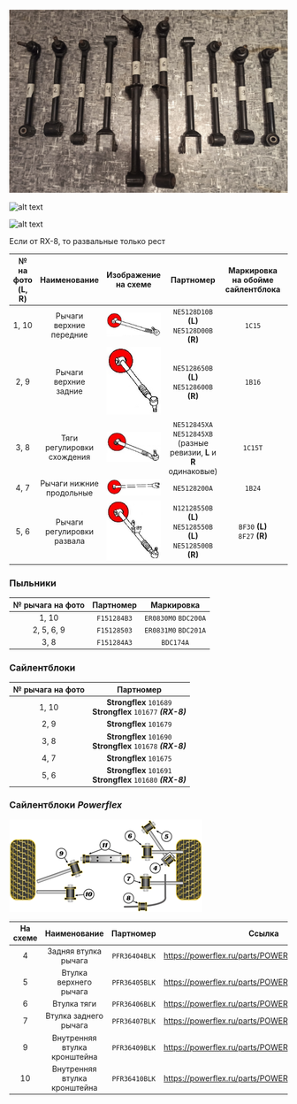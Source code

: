 ![alt text](img/задняя_ось_рычаги_1.jpg)

![alt text](img/задняя_ось_рычаги_2.jpg)

![alt text](img/задняя_ось_рычаги_3.jpg)

Если от RX-8, то развальные только рест

| №<br>на фото<br>(L, R) | Наименование | Изображение<br>на схеме | Партномер | Маркировка<br>на обойме сайлентблока | Длина, см |
|:-:|:-:|:-:|:-:|:-:|:-:|
| 1, 10 | Рычаги верхние передние | ![alt text](img/задняя_ось_рычаги_1_10.jpg) | `NE5128D10B` __(L)__<br>`NE5128D00B` __(R)__ | `1C15` | 34 |
| 2, 9 | Рычаги верхние задние | ![alt text](img/задняя_ось_рычаги_2_9.jpg) | `NE5128650B` __(L)__<br>`NE5128600B` __(R)__ | `1B16` | 34 |
| 3, 8 | Тяги регулировки схождения | ![alt text](img/задняя_ось_рычаги_3_8.jpg) | `NE512845XA`<br>`NE512845XB`<br>(разные ревизии, __L__ и __R__ одинаковые) | `1C15T` | 37 |
| 4, 7 | Рычаги нижние продольные | ![alt text](img/задняя_ось_рычаги_4_7.jpg) | `NE5128200A` | `1B24` | 42 |
| 5, 6 | Рычаги регулировки развала | ![alt text](img/задняя_ось_рычаги_5_6.jpg) | `N12128550B` __(L)__<br>`NE5128550B` __(L)__<br>`NE5128500B` __(R)__ | `BF30` __(L)__<br>`8F27` __(R)__ | 58 |

### Пыльники

| № рычага на фото | Партномер | Маркировка |
|:-:|:-:|:-:|
| 1, 10 | `F151284B3` | `ER0830M0` `BDC200A` |
| 2, 5, 6, 9 | `F15128503` | `ER0831M0` `BDC201A` |
| 3, 8 | `F151284A3` | `BDC174A` |

### Сайлентблоки

| № рычага на фото | Партномер |
|:-:|:-:|
| 1, 10 | __Strongflex__ `101689`<br>__Strongflex__ `101677` ***(RX-8)*** |
| 2, 9 | __Strongflex__ `101679` |
| 3, 8 | __Strongflex__ `101690`<br>__Strongflex__ `101678` ***(RX-8)*** |
| 4, 7 | __Strongflex__ `101675` |
| 5, 6 | __Strongflex__ `101691`<br>__Strongflex__ `101680` ***(RX-8)*** |

### Сайлентблоки *Powerflex*

![alt text](img/Powerflex_rear.png)

| На схеме | Наименование | Партномер | Ссылка |
|:-:|:-:|:-:|:-:|
| 4 | Задняя втулка рычага | `PFR36404BLK` | https://powerflex.ru/parts/POWERFLEX/PFR36404BLK |
| 5 | Втулка верхнего рычага | `PFR36405BLK` | https://powerflex.ru/parts/POWERFLEX/PFR36405BLK |
| 6 | Втулка тяги | `PFR36406BLK` | https://powerflex.ru/parts/POWERFLEX/PFR36406BLK |
| 7 | Втулка заднего рычага | `PFR36407BLK` | https://powerflex.ru/parts/POWERFLEX/PFR36407BLK |
| 9 | Внутренняя втулка кронштейна | `PFR36409BLK` | https://powerflex.ru/parts/POWERFLEX/PFR36409BLK |
| 10 | Внутренняя втулка кронштейна | `PFR36410BLK` | https://powerflex.ru/parts/POWERFLEX/PFR36410BLK |